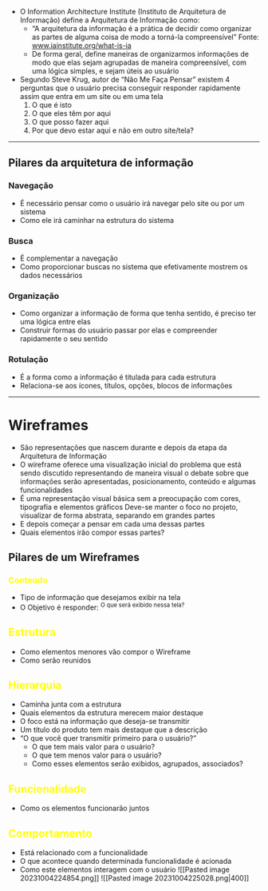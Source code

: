 - O Information Architecture Institute (Instituto de Arquitetura de Informação) define a Arquitetura de Informação como:
	- “A arquitetura da informação é a prática de decidir como organizar as partes de alguma coisa de modo a torná-la compreensível” Fonte: www.iainstitute.org/what-is-ia
	- De forma geral, define maneiras de organizarmos informações de modo que elas sejam agrupadas de maneira compreensível, com uma lógica simples, e sejam úteis ao usuário
- Segundo Steve Krug, autor de “Não Me Faça Pensar” existem 4 perguntas que o usuário precisa conseguir responder rapidamente assim que entra em um site ou em uma tela
	1. O que é isto
	2. O que eles têm por aqui
	3. O que posso fazer aqui
	4. Por que devo estar aqui e não em outro site/tela?
---
## Pilares da arquitetura de informação
### Navegação
- É necessário pensar como o usuário irá navegar pelo site ou por um sistema
- Como ele irá caminhar na estrutura do sistema
### Busca
- É complementar a navegação
- Como proporcionar buscas no sistema que efetivamente mostrem os dados necessários
### Organização
- Como organizar a informação de forma que tenha sentido, é preciso ter uma lógica entre elas
- Construir formas do usuário passar por elas e compreender rapidamente o seu sentido
### Rotulação
- É a forma como a informação é titulada para cada estrutura
- Relaciona-se aos ícones, títulos, opções, blocos de informações
- ---
# Wireframes
- São representações que nascem durante e depois da etapa da Arquitetura de Informação 
- O wireframe oferece uma visualização inicial do problema que está sendo discutido representando de maneira visual o debate sobre que informações serão apresentadas, posicionamento, conteúdo e algumas funcionalidades
- É uma representação visual básica sem a preocupação com cores, tipografia e elementos gráficos Deve-se manter o foco no projeto, visualizar de forma abstrata, separando em grandes partes
- E depois começar a pensar em cada uma dessas partes
- Quais elementos irão compor essas partes?
## Pilares de um Wireframes
### <span style="color:yellow">Conteúdo</span>
- Tipo de informação que desejamos exibir na tela
- O Objetivo é responder:
	<sup>O que será exibido nessa tela?</sup>
## <span style="color:yellow">Estrutura</span>
- Como elementos menores vão compor o Wireframe
- Como serão reunidos
## <span style="color:yellow">Hierarquia</span>
- Caminha junta com a estrutura
- Quais elementos da estrutura merecem maior destaque
- O foco está na informação que deseja-se transmitir
- Um título do produto tem mais destaque que a descrição
- “O que você quer transmitir primeiro para o usuário?” 
	- O que tem mais valor para o usuário? 
	- O que tem menos valor para o usuário?
	- Como esses elementos serão exibidos, agrupados, associados?
## <span style="color:yellow">Funcionalidade</span>
- Como os elementos funcionarão juntos
## <span style="color:yellow">Comportamento</span>
- Está relacionado com a funcionalidade
- O que acontece quando determinada funcionalidade é acionada
- Como este elementos interagem com o usuário
![[Pasted image 20231004224854.png]]
![[Pasted image 20231004225028.png|400]]
